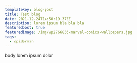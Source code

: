 ```yaml
---
templateKey: blog-post
title: Test blog
date: 2021-12-24T14:50:19.378Z
description: lorem ipsum bla bla bla
featuredpost: true
featuredimage: /img/wp2766835-marvel-comics-wallpapers.jpg
tags:
  - spiderman
---
```

body lorem ipsum dolor